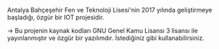 Antalya Bahçeşehir Fen ve Teknoloji Lisesi'nin 2017 yılında geliştirmeye başladığı, özgür bir IOT projesidir.

-> Bu projenin kaynak kodları GNU Genel Kamu Lisansı 3 lisansı ile yayınlanmıştır ve özgür bir yazılımdır. İstediğiniz gibi kullanabilirsiniz.


